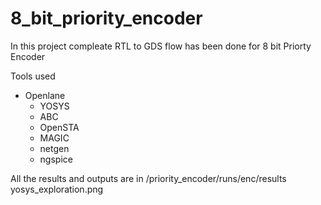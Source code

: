 # 8_bit_priority_encoder
In this project compleate RTL to GDS flow has been done for 8 bit Priorty Encoder

Tools used
- Openlane
  - YOSYS
  - ABC
  - OpenSTA
  - MAGIC
  - netgen
  - ngspice

All the results and outputs are in /priority_encoder/runs/enc/results 
yosys_exploration.png
 
